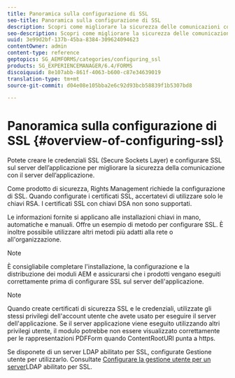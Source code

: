 ```yaml
---
title: Panoramica sulla configurazione di SSL
seo-title: Panoramica sulla configurazione di SSL
description: Scopri come migliorare la sicurezza delle comunicazioni configurando SSL.
seo-description: Scopri come migliorare la sicurezza delle comunicazioni configurando SSL.
uuid: 3e99d2bf-137b-45ba-8384-309624094623
contentOwner: admin
content-type: reference
geptopics: SG_AEMFORMS/categories/configuring_ssl
products: SG_EXPERIENCEMANAGER/6.4/FORMS
discoiquuid: 8e107abb-861f-4063-b600-c87e34639019
translation-type: tm+mt
source-git-commit: d04e08e105bba2e6c92d93bcb58839f1b5307bd8

---
```



# Panoramica sulla configurazione di SSL {#overview-of-configuring-ssl}

Potete creare le credenziali SSL (Secure Sockets Layer) e configurare SSL sul server dell’applicazione per migliorare la sicurezza della comunicazione con il server dell’applicazione.

Come prodotto di sicurezza, Rights Management richiede la configurazione di SSL. Quando configurate i certificati SSL, accertatevi di utilizzare solo le chiavi RSA. I certificati SSL con chiavi DSA non sono supportati.

Le informazioni fornite si applicano alle installazioni chiavi in mano, automatiche e manuali. Offre un esempio di metodo per configurare SSL. È inoltre possibile utilizzare altri metodi più adatti alla rete o all&#39;organizzazione.

>[!NOTE]
>
>È consigliabile completare l&#39;installazione, la configurazione e la distribuzione dei moduli AEM e assicurarsi che i prodotti vengano eseguiti correttamente prima di configurare SSL sul server dell&#39;applicazione.

>[!NOTE]
>
>Quando create certificati di sicurezza SSL e le credenziali, utilizzate gli stessi privilegi dell&#39;account utente che avete usato per eseguire il server dell&#39;applicazione. Se il server applicazione viene eseguito utilizzando altri privilegi utente, il modulo potrebbe non essere visualizzato correttamente per le rappresentazioni PDFForm quando ContentRootURI punta a https.

Se disponete di un server LDAP abilitato per SSL, configurate Gestione utente per utilizzarlo. Consultate [Configurare la gestione utente per un server](/help/forms/using/admin-help/configure-user-management-ssl-enabled.md#configure-user-management-for-an-ssl-enabled-ldap-server)LDAP abilitato per SSL.
